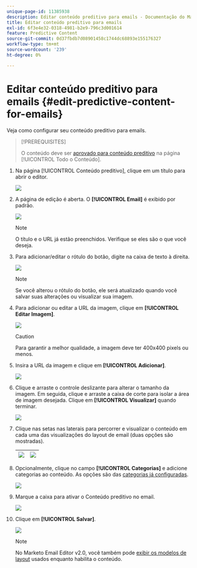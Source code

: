```yaml
---
unique-page-id: 11385938
description: Editar conteúdo preditivo para emails - Documentação do Marketo - Documentação do produto
title: Editar conteúdo preditivo para emails
exl-id: 6f3e4e32-0318-4981-b2e9-796c3d001614
feature: Predictive Content
source-git-commit: 0d37fbdb7d08901458c1744dc68893e155176327
workflow-type: tm+mt
source-wordcount: '239'
ht-degree: 0%

---
```


# Editar conteúdo preditivo para emails {#edit-predictive-content-for-emails}

Veja como configurar seu conteúdo preditivo para emails.

>[!PREREQUISITES]
>
>O conteúdo deve ser [aprovado para conteúdo preditivo](/help/marketo/product-docs/predictive-content/working-with-all-content/approve-a-title-for-predictive-content.md) na página [!UICONTROL Todo o Conteúdo].

1. Na página [!UICONTROL Conteúdo preditivo], clique em um título para abrir o editor.

   ![](assets/image2017-10-3-9-3a30-3a25.png)

1. A página de edição é aberta. O **[!UICONTROL Email]** é exibido por padrão.

   ![](assets/image2017-10-3-9-3a31-3a18.png)

   >[!NOTE]
   >
   >O título e o URL já estão preenchidos. Verifique se eles são o que você deseja.

1. Para adicionar/editar o rótulo do botão, digite na caixa de texto à direita.

   ![](assets/image2017-10-3-9-3a32-3a18.png)

   >[!NOTE]
   >
   >Se você alterou o rótulo do botão, ele será atualizado quando você salvar suas alterações ou visualizar sua imagem.

1. Para adicionar ou editar a URL da imagem, clique em **[!UICONTROL Editar Imagem]**.

   ![](assets/image2017-10-3-9-3a33-3a11.png)

   >[!CAUTION]
   >
   >Para garantir a melhor qualidade, a imagem deve ter 400x400 pixels ou menos.

1. Insira a URL da imagem e clique em **[!UICONTROL Adicionar]**.

   ![](assets/five.png)

1. Clique e arraste o controle deslizante para alterar o tamanho da imagem. Em seguida, clique e arraste a caixa de corte para isolar a área de imagem desejada. Clique em **[!UICONTROL Visualizar]** quando terminar.

   ![](assets/six.png)

1. Clique nas setas nas laterais para percorrer e visualizar o conteúdo em cada uma das visualizações do layout de email (duas opções são mostradas).

   | ![](assets/sevena.png) | ![](assets/sevenb.png) |
   |---|---|

1. Opcionalmente, clique no campo **[!UICONTROL Categorias]** e adicione categorias ao conteúdo. As opções são das [categorias já configuradas](/help/marketo/product-docs/predictive-content/getting-started/set-up-categories.md).

   ![](assets/eight.png)

1. Marque a caixa para ativar o Conteúdo preditivo no email.

   ![](assets/nine.png)

1. Clique em **[!UICONTROL Salvar]**.

   ![](assets/save.png)

   >[!NOTE]
   >
   >No Marketo Email Editor v2.0, você também pode [exibir os modelos de layout](/help/marketo/product-docs/predictive-content/enabling-predictive-content/enable-predictive-content-in-emails.md) usados enquanto habilita o conteúdo.
